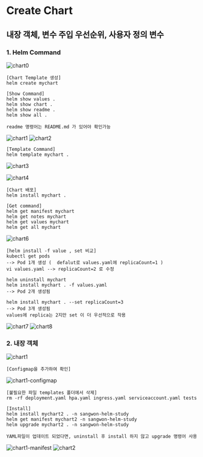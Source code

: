 # Create Chart 

## 내장 객체, 변수 주입 우선순위, 사용자 정의 변수

### 1. Helm Command
![chart0](https://user-images.githubusercontent.com/50174803/126429085-d124d3dc-fdea-44e0-8f67-33ab332b0d74.PNG)

```
[Chart Template 생성]
helm create mychart

[Show Command]
helm show values .
helm show chart .
helm show readme .
helm show all .

readme 명령어는 README.md 가 있어야 확인가능
```
![chart1](https://user-images.githubusercontent.com/50174803/126429106-50de8e47-b9e8-4566-adc9-75f71f4c4c51.PNG)
![chart2](https://user-images.githubusercontent.com/50174803/126429157-db8d849c-b475-4c8e-9637-496e4768ac1a.PNG)
```
[Template Command]
helm template mychart . 
```
![chart3](https://user-images.githubusercontent.com/50174803/126429167-4259cab0-7b90-4431-a68e-c63291a5c56f.PNG)


![chart4](https://user-images.githubusercontent.com/50174803/126429259-c46d48b9-fdc5-420e-b7d3-e9a5a6529d69.PNG)
```
[Chart 배포]
helm install mychart .
```

```
[Get command]
helm get manifest mychart
helm get notes mychart
helm get values mychart
helm get all mychart
```
![chart6](https://user-images.githubusercontent.com/50174803/126429317-ae6fa736-6746-4243-86fb-9ce21c2e2200.PNG)
```
[helm install -f value , set 비교]
kubectl get pods 
--> Pod 1개 생성 (  defalut로 values.yaml에 replicaCount=1 )
vi values.yaml --> replicaCount=2 로 수정

helm uninstall mychart 
helm install mychart . -f values.yaml 
--> Pod 2개 생성됨

helm install mychart . --set replicaCount=3
--> Pod 3개 생성됨 
values에 replica는 2지만 set 이 더 우선적으로 작용
```
![chart7](https://user-images.githubusercontent.com/50174803/126429341-71a7360c-f93f-49da-9bba-dade39fedc5c.PNG)
![chart8](https://user-images.githubusercontent.com/50174803/126429353-039ecbb1-dcd6-4dd5-aa77-fd5ce96c69f5.PNG)

### 2. 내장 객체
![chart1](https://user-images.githubusercontent.com/50174803/126589753-a8e69f3d-0c5a-4102-a79c-23a637ce78fc.PNG)

```
[Configmap을 추가하여 확인]
```
![chart1-configmap](https://user-images.githubusercontent.com/50174803/126589765-edbcd370-2460-4b70-9cd0-3d46e98d12bf.PNG)

```
[불필요한 파일 templates 폴더에서 삭제]
rm -rf deployment.yaml hpa.yaml ingress.yaml serviceaccount.yaml tests

[Install]
helm install mychart2 . -n sangwon-helm-study
helm get manifest mychart2 -n sangwon-helm-study
helm upgrade mychart2 . -n sangwon-helm-study

YAML파일이 업데이트 되었다면, uninstall 후 install 하지 않고 upgrade 명령어 사용
```
![chart1-manifest](https://user-images.githubusercontent.com/50174803/126589929-19c96c08-e063-49e0-92d3-6122e85e7b11.PNG)
![chart2](https://user-images.githubusercontent.com/50174803/126589937-a4a16727-9af4-4db0-bfbe-45b56e10ab5f.PNG)
